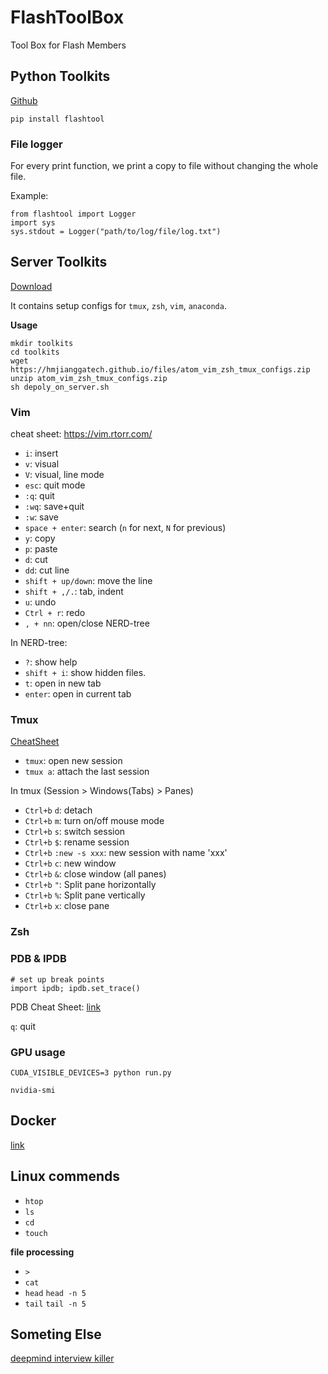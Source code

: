 # FlashToolBox
Tool Box for Flash Members

## Python Toolkits
[Github](https://github.com/Gatech-Flash/FlashPythonToolbox)

```
pip install flashtool
```

### File logger
For every print function, we print a copy to file without changing the whole file. 

Example: 
```
from flashtool import Logger
import sys
sys.stdout = Logger("path/to/log/file/log.txt")
```

## Server Toolkits
[Download](https://hmjianggatech.github.io/files/atom_vim_zsh_tmux_configs.zip)

It contains setup configs for `tmux`, `zsh`, `vim`, `anaconda`.

**Usage**
```
mkdir toolkits
cd toolkits
wget https://hmjianggatech.github.io/files/atom_vim_zsh_tmux_configs.zip
unzip atom_vim_zsh_tmux_configs.zip
sh depoly_on_server.sh
```

### Vim

cheat sheet: https://vim.rtorr.com/

- `i`: insert
- `v`: visual
- `V`: visual, line mode
- `esc`: quit mode
- `:q`: quit
- `:wq`: save+quit
- `:w`: save
- `space + enter`: search (`n` for next, `N` for previous)
- `y`: copy
- `p`: paste
- `d`: cut
- `dd`: cut line
- `shift + up/down`: move the line
- `shift + ,/.`: tab, indent 
- `u`: undo
- `Ctrl + r`: redo
- `, + nn`: open/close NERD-tree

In NERD-tree:
- `?`: show help
- `shift + i`: show hidden files.
- `t`: open in new tab
- `enter`: open in current tab


### Tmux

[CheatSheet](https://tmuxcheatsheet.com/)

- `tmux`: open new session
- `tmux a`: attach the last session

In tmux (Session > Windows(Tabs) > Panes)
- `Ctrl+b` `d`: detach
- `Ctrl+b` `m`: turn on/off mouse mode
- `Ctrl+b` `s`: switch session
- `Ctrl+b` `$`: rename session
- `Ctrl+b` `:new -s xxx`: new session with name 'xxx'
- `Ctrl+b` `c`: new window 
- `Ctrl+b` `&`: close window (all panes)
- `Ctrl+b` `"`: Split pane horizontally
- `Ctrl+b` `%`: Split pane vertically
- `Ctrl+b` `x`: close pane 


### Zsh

### PDB & IPDB

```
# set up break points
import ipdb; ipdb.set_trace()
```

PDB Cheat Sheet: [link](https://appletree.or.kr/quick_reference_cards/Python/Python%20Debugger%20Cheatsheet.pdf)

`q`: quit

### GPU usage
```
CUDA_VISIBLE_DEVICES=3 python run.py
```
`nvidia-smi`

## Docker
[link](https://github.com/Gatech-Flash/FlashToolBox/blob/master/Docker.md)

## Linux commends
- `htop`
- `ls`
- `cd`
- `touch`

**file processing**
- ` > `
- `cat`
- `head`  `head -n 5`
- `tail`  `tail -n 5`


## Someting Else
[deepmind interview killer](https://hmjianggatech.github.io/files/questionlist.xlsx)


